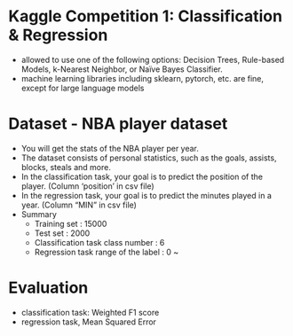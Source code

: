 # Kaggle Competition 1: Classification & Regression
- allowed to use one of the following options: Decision Trees, Rule-based Models, k-Nearest Neighbor, or Naïve Bayes Classifier. 
- machine learning libraries including sklearn, pytorch, etc. are fine, except for large language models

# Dataset - NBA player dataset
- You will get the stats of the NBA player per year.
- The dataset consists of personal statistics, such as the goals, assists, blocks, steals and more.
- In the classification task, your goal is to predict the position of the player. (Column ‘position’ in csv file)
- In the regression task, your goal is to predict the minutes played in a year. (Column “MIN” in csv file)
- Summary
  - Training set : 15000
  - Test set : 2000
  - Classification task class number : 6
  - Regression task range of the label : 0 ~

# Evaluation
- classification task: Weighted F1 score
- regression task, Mean Squared Error
